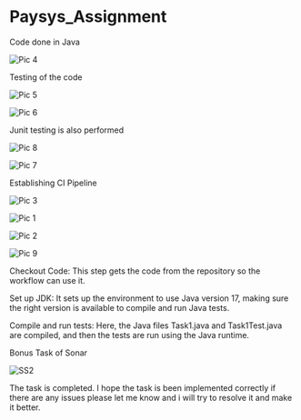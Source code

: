 # Paysys_Assignment

Code done in Java

![Pic 4](https://github.com/naqeebnadir001/Paysys_Assignment/assets/172956288/8ec04425-1157-4fd5-b889-bf990f8d87e8)

Testing of the code

![Pic 5](https://github.com/naqeebnadir001/Paysys_Assignment/assets/172956288/c7a4cff1-5084-4f6a-ab78-2eb046b4fa32)

![Pic 6](https://github.com/naqeebnadir001/Paysys_Assignment/assets/172956288/9dce1b26-6ac4-4e80-a51d-da792557ea45)

Junit testing is also performed

![Pic 8](https://github.com/naqeebnadir001/Paysys_Assignment/assets/172956288/b5f49f9a-964a-479d-bb3d-8c49349247e2)


![Pic 7](https://github.com/naqeebnadir001/Paysys_Assignment/assets/172956288/c4ce3e81-3113-4fc0-b3ce-7d090b3d62b6)

Establishing CI Pipeline

![Pic 3](https://github.com/naqeebnadir001/Paysys_Assignment/assets/172956288/9a09b61e-e87b-48a5-a48a-b364f1b6ac9a)


![Pic 1](https://github.com/naqeebnadir001/Paysys_Assignment/assets/172956288/36f9a279-a388-4934-a202-8b859d185d55)


![Pic 2](https://github.com/naqeebnadir001/Paysys_Assignment/assets/172956288/d8a5f960-846a-4051-ac1e-72b1241e584d)

![Pic 9](https://github.com/naqeebnadir001/Paysys_Assignment/assets/172956288/e33b7412-132e-49c6-85e3-e908162c6b2a)


Checkout Code: This step gets the code from the repository so the workflow can use it.

Set up JDK: It sets up the environment to use Java version 17, making sure the right version is available to compile and run Java tests.

Compile and run tests: Here, the Java files Task1.java and Task1Test.java are compiled, and then the tests are run using the Java runtime.

Bonus Task of Sonar

![SS2](https://github.com/naqeebnadir001/Paysys_Assignment/assets/172956288/df61dce5-9b2c-4bee-89ea-6973aa6e687b)


The task is completed. I hope the task is been implemented correctly if there are any issues please let me know and i will try to resolve it and make it better.

